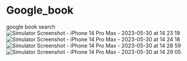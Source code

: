 # Google_book
google book search 
![Simulator Screenshot - iPhone 14 Pro Max - 2023-05-30 at 14 23 19](https://github.com/Deepom5/Google_book/assets/64247104/6a3a151f-9bdd-4faf-b157-8caa91eb473d)
![Simulator Screenshot - iPhone 14 Pro Max - 2023-05-30 at 14 24 18](https://github.com/Deepom5/Google_book/assets/64247104/ec265a91-3ca3-4671-84b6-b7915c9ad94b)
![Simulator Screenshot - iPhone 14 Pro Max - 2023-05-30 at 14 28 59](https://github.com/Deepom5/Google_book/assets/64247104/31db6c3a-30db-4ddf-bc0d-b40b86cefae7)
![Simulator Screenshot - iPhone 14 Pro Max - 2023-05-30 at 14 29 05](https://github.com/Deepom5/Google_book/assets/64247104/8d3e7b5f-0e78-462c-8be4-c07efc431bdb)
